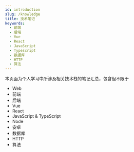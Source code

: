 ```yaml
---
id: introduction
slug: /knowledge
title: 技术笔记
keywords:
  - 前端
  - 后端
  - Vue
  - React
  - JavaScript
  - Typescript
  - 数据库
  - HTTP
  - 算法
---
```


本页面为个人学习中所涉及相关技术栈的笔记汇总，包含但不限于

- Web
- 前端
- 后端
- Vue
- React
- JavaScript & TypeScript
- Node
- 安卓
- 数据库
- HTTP
- 算法
